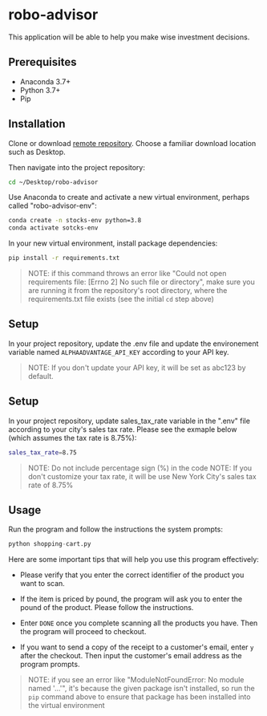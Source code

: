 # robo-advisor

This application will be able to help you make wise investment decisions.

## Prerequisites

  + Anaconda 3.7+
  + Python 3.7+
  + Pip

## Installation

Clone or download [remote repository](https://github.com/sshshana/robo-advisory). Choose a familiar download location such as Desktop.

Then navigate into the project repository:

```sh
cd ~/Desktop/robo-advisor
```

Use Anaconda to create and activate a new virtual environment, perhaps called "robo-advisor-env":

```sh
conda create -n stocks-env python=3.8 
conda activate sotcks-env
```
In your new virtual environment, install package dependencies:

```sh
pip install -r requirements.txt
```

> NOTE: if this command throws an error like "Could not open requirements file: [Errno 2] No such file or directory", make sure you are running it from the repository's root directory, where the requirements.txt file exists (see the initial `cd` step above)

## Setup

In your project repository, update the .env file and update the environement variable named `ALPHAADVANTAGE_API_KEY` according to your API key.

> NOTE: If you don't update your API key, it will be set as abc123 by default.







## Setup

In your project repository, update sales_tax_rate variable in the ".env" file according to your city's sales tax rate. Please see the exmaple below (which assumes the tax rate is 8.75%):

```sh
sales_tax_rate=8.75
```
> NOTE: Do not include percentage sign (%) in the code
> NOTE: If you don't customize your tax rate, it will be use New York City's sales tax rate of 8.75%


## Usage
Run the program and follow the instructions the system prompts:

```py
python shopping-cart.py
```

Here are some important tips that will help you use this program effectively:

 + Please verify that you enter the correct identifier of the product you want to scan.

 + If the item is priced by pound, the program will ask you to enter the pound of the product. Please follow the instructions.

 + Enter `DONE` once you complete scanning all the products you have. Then the program will proceed to checkout.
 
 + If you want to send a copy of the receipt to a customer's email, enter `y` after the checkout. Then input the customer's email address as the program prompts.



> NOTE: if you see an error like "ModuleNotFoundError: No module named '...'", it's because the given package isn't installed, so run the `pip` command above to ensure that package has been installed into the virtual environment
